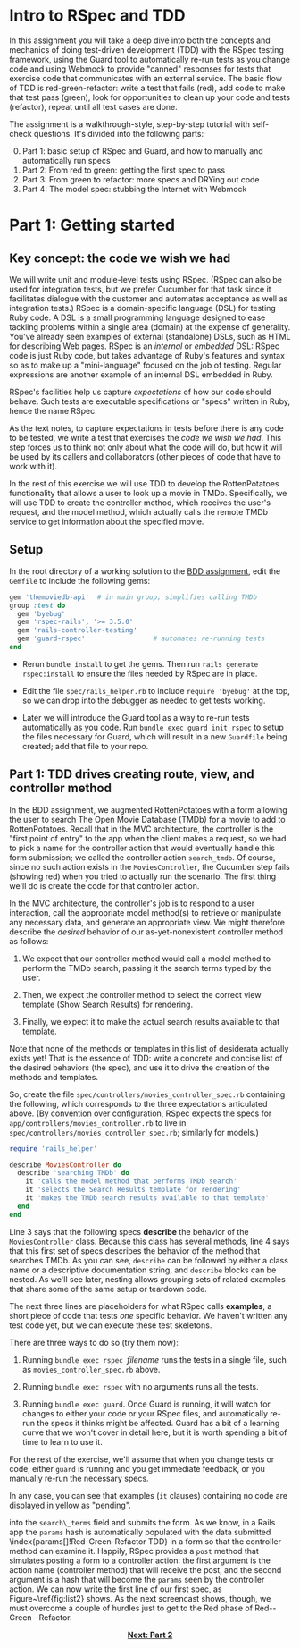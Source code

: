 # Intro to RSpec and TDD

In this assignment you will take a deep dive into both the concepts
and mechanics of doing test-driven development (TDD) with the RSpec
testing framework, using the Guard tool to automatically re-run tests
as you change code and using Webmock to provide "canned" responses for
tests that exercise code that communicates with an external service.
The basic flow of TDD is red-green-refactor: write a test that fails
(red), add code to make that test pass (green), look for opportunities
to clean up your code and tests (refactor), repeat until all test
cases are done.

The assignment is a walkthrough-style, step-by-step tutorial with
self-check questions.  It's divided into the following parts:

0. Part 1: basic setup of RSpec and Guard, and how to manually and automatically run specs
0. Part 2: From red to green: getting the first spec to pass
0. Part 3: From green to refactor: more specs and DRYing out code
0. Part 4: The model spec: stubbing the Internet with Webmock


# Part 1: Getting started

## Key concept: the code we wish we had

We will write unit and module-level tests using RSpec.  (RSpec can
also be used for integration tests, but we prefer Cucumber for that
task since it facilitates dialogue with the customer and automates
acceptance as well as integration tests.)  RSpec is a domain-specific
language (DSL) for testing Ruby code.  A DSL is a small programming
language designed to ease tackling problems within a single area
(domain) at the expense of generality.  You've already seen examples
of external (standalone) DSLs, such as HTML for describing Web pages.
RSpec is an _internal_ or _embedded_ DSL: RSpec code is just Ruby
code, but takes advantage of Ruby's features and syntax so as to make
up a "mini-language" focused on the job of testing.  Regular
expressions are another example of an internal DSL embedded in Ruby.

RSpec's facilities help us capture _expectations_ of how our code
should behave.  Such tests are executable specifications or "specs"
written in Ruby, hence the name RSpec.

As the text notes, to capture expectations in tests before there is any code to be
tested, we write a test that exercises
the _code we wish we had_. This step forces us to think not only about
what the code will do, but how it will be used by its callers and
collaborators (other pieces of code that have to work with it).


In the rest of this exercise we will use TDD to develop the
RottenPotatoes functionality that allows a user to look up a movie in
TMDb.  Specifically, we will use TDD to create the controller
method, which receives the user's request, and the model method, which
actually calls the remote TMDb service to get information about the
specified movie.

## Setup

In the root directory of a working solution to the [BDD
assignment](https://github.com/saasbook/hw-bdd-cucumber), 
edit the `Gemfile` to include the following gems:

```ruby
gem 'themoviedb-api'  # in main group; simplifies calling TMDb
group :test do
  gem 'byebug'
  gem 'rspec-rails', '>= 3.5.0'
  gem 'rails-controller-testing'
  gem 'guard-rspec'                 # automates re-running tests
end
```

* Rerun `bundle install` to get the gems.  Then run `rails generate
rspec:install` to ensure the files needed by RSpec are in place.

* Edit the file `spec/rails_helper.rb` to include `require 'byebug'` at
the top, so we can drop into the debugger as needed to get tests working.

* Later we will introduce the Guard tool as a way to re-run tests
automatically as you code.  Run `bundle exec guard init rspec` to setup the files
necessary for Guard, which will result in a new `Guardfile` being
created; add that file to your repo.


## Part 1: TDD drives creating route, view, and controller method

In the BDD assignment, we augmented RottenPotatoes with a form
allowing the user to search The Open Movie Database (TMDb) for a movie
to add to RottenPotatoes.  Recall that in the MVC architecture, the
controller is the "first point of entry" to the app when the client
makes a request, so we had to pick a name for the controller action
that would eventually handle this form submission; we called the
controller action `search_tmdb`.
Of course, since no  such action exists in the `MoviesController`,
the Cucumber step
fails (showing red) when you tried to actually run the scenario. 
The first thing we'll do is create the code for that controller action.

In the MVC architecture, the controller's job is to respond to a user
interaction, call the appropriate model method(s) to retrieve or
manipulate any necessary data, and generate an appropriate view.  We
might therefore describe the _desired_ behavior of our
as-yet-nonexistent controller method as follows:

1. We expect that our controller method would call a model method to
perform the TMDb search, passing  it the search terms typed by the user.

2. Then, we expect the controller method to select the correct view template
(Show Search Results) for rendering.

3. Finally, we expect it to make the actual  search results available to that template.

Note that none of the methods or templates in this list of
desiderata actually exists yet!  That is the essence of TDD: write a
concrete and concise list of the desired behaviors (the spec), and use
it to drive the creation of the methods and templates.

So, create the file `spec/controllers/movies_controller_spec.rb`
containing the following, which corresponds to the three expectations
articulated above.  (By convention over configuration, 
RSpec expects the specs for `app/controllers/movies_controller.rb` to
live in `spec/controllers/movies_controller_spec.rb`; similarly for models.)


```ruby
require 'rails_helper'

describe MoviesController do
  describe 'searching TMDb' do
    it 'calls the model method that performs TMDb search'
    it 'selects the Search Results template for rendering'
    it 'makes the TMDb search results available to that template'
  end
end

```
    
Line 3 says that the following specs **describe** the behavior of the
`MoviesController` class.  Because this class has several
methods, line 4 says that this first set of specs describes the behavior
of the method that searches TMDb.  As you can see, 
`describe` can be followed by
either a class name or a descriptive documentation string, and
`describe` blocks can be nested.  As we'll see later, nesting allows
grouping sets of related examples that share some of the same setup or
teardown code.

The next three lines are placeholders for what RSpec calls **examples**, 
a short piece of code
that tests _one_ specific behavior.  We
haven't written any test code yet, but  we can
execute these test skeletons.

There are three ways to do so (try them now):

1. Running `bundle exec rspec `_filename_ runs the tests in a single file, such as
`movies_controller_spec.rb` above.

2. Running `bundle exec rspec` with no arguments runs all the tests.

3. Running `bundle exec guard`.  Once Guard is running, it will watch
for changes to either your code or your RSpec files, and automatically
re-run the
specs it thinks might be affected.  Guard has a bit of a learning
curve that we won't cover in detail here, but it is worth spending a
bit of time to learn to use it.

For the rest of the exercise, we'll assume that when you change tests
or code, either `guard` is running and you get immediate feedback, or
you manually re-run the necessary specs.

In any case, you can see that examples (`it` clauses) containing no code are
  displayed in yellow as "pending".

into the `search\_terms` field and submits the form.  As we know,
in a Rails app
the `params` hash is automatically populated with the data submitted
\index{params[]!Red-Green-Refactor TDD}
in a form so that the controller method can examine it.
Happily, RSpec provides a `post`
method that simulates posting a form to a controller action: the first
argument is the action name (controller method) that will receive the
post, and the second argument is a hash that will become the `params`
seen by the controller action.  We can now write the first line of our
first spec, as Figure~\ref{fig:list2} shows.  As the next screencast
shows, though, we must overcome a couple of hurdles just to get to the
Red phase of Red--Green--Refactor.

<p align="center"> 
<b><a href="part2.md">Next: Part 2</a></b>
</p>
